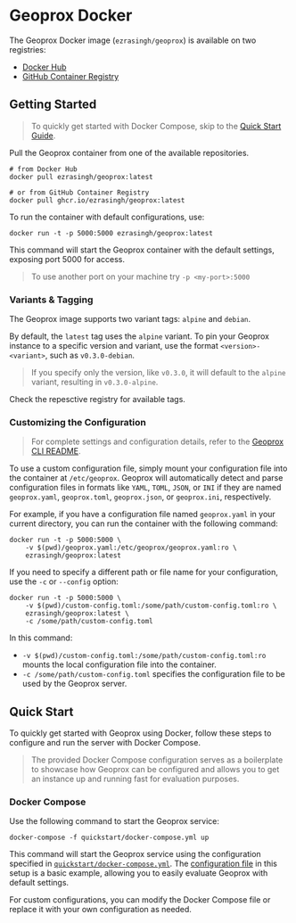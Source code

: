# Geoprox Docker

The Geoprox Docker image (`ezrasingh/geoprox`) is available on two registries:

- [Docker Hub](https://hub.docker.com/repository/docker/ezrasingh/geoprox/)
- [GitHub Container Registry](https://github.com/ezrasingh/geoprox/pkgs/container/geoprox)

## Getting Started

> To quickly get started with Docker Compose, skip to the [Quick Start Guide](#quick-start).

Pull the Geoprox container from one of the available repositories.

```shell
# from Docker Hub
docker pull ezrasingh/geoprox:latest

# or from GitHub Container Registry
docker pull ghcr.io/ezrasingh/geoprox:latest
```

To run the container with default configurations, use:

```shell
docker run -t -p 5000:5000 ezrasingh/geoprox:latest
```

This command will start the Geoprox container with the default settings, exposing port 5000 for access.

> To use another port on your machine try `-p <my-port>:5000`

### Variants & Tagging

The Geoprox image supports two variant tags: `alpine` and `debian`.

By default, the `latest` tag uses the `alpine` variant. To pin your Geoprox instance to a specific version and variant, use the format `<version>-<variant>`, such as `v0.3.0-debian`.

> If you specify only the version, like `v0.3.0`, it will default to the `alpine` variant, resulting in `v0.3.0-alpine`.

Check the repesctive registry for available tags.

### Customizing the Configuration

> For complete settings and configuration details, refer to the [Geoprox CLI README](https://github.com/ezrasingh/geoprox/blob/contrib/docker/geoprox/README.md#configuration).

To use a custom configuration file, simply mount your configuration file into the container at `/etc/geoprox`. Geoprox will automatically detect and parse configuration files in formats like `YAML`, `TOML`, `JSON`, or `INI` if they are named `geoprox.yaml`, `geoprox.toml`, `geoprox.json`, or `geoprox.ini`, respectively.

For example, if you have a configuration file named `geoprox.yaml` in your current directory, you can run the container with the following command:

```shell
docker run -t -p 5000:5000 \
    -v $(pwd)/geoprox.yaml:/etc/geoprox/geoprox.yaml:ro \
    ezrasingh/geoprox:latest
```

If you need to specify a different path or file name for your configuration, use the `-c` or `--config` option:

```shell
docker run -t -p 5000:5000 \
    -v $(pwd)/custom-config.toml:/some/path/custom-config.toml:ro \
    ezrasingh/geoprox:latest \
    -c /some/path/custom-config.toml
```

In this command:

- `-v $(pwd)/custom-config.toml:/some/path/custom-config.toml:ro` mounts the local configuration file into the container.
- `-c /some/path/custom-config.toml` specifies the configuration file to be used by the Geoprox server.

## Quick Start

To quickly get started with Geoprox using Docker, follow these steps to configure and run the server with Docker Compose.

> The provided Docker Compose configuration serves as a boilerplate to showcase how Geoprox can be configured and allows you to get an instance up and running fast for evaluation purposes.

### Docker Compose

Use the following command to start the Geoprox service:

```shell
docker-compose -f quickstart/docker-compose.yml up
```

This command will start the Geoprox service using the configuration specified in [`quickstart/docker-compose.yml`](quickstart/docker-compose.yml). The [configuration file](quickstart/geoprox.toml) in this setup is a basic example, allowing you to easily evaluate Geoprox with default settings.

For custom configurations, you can modify the Docker Compose file or replace it with your own configuration as needed.

